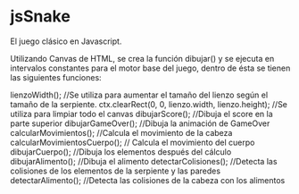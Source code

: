 # jsSnake
El juego clásico en Javascript.

Utilizando Canvas de HTML, se crea la función dibujar() y se ejecuta en intervalos constantes para el motor base del juego, dentro de ésta se tienen las siguientes funciones:

lienzoWidth(); //Se utiliza para aumentar el tamaño del lienzo según el tamaño de la serpiente.
ctx.clearRect(0, 0, lienzo.width, lienzo.height); //Se utiliza para limpiar todo el canvas
dibujarScore(); //Dibuja el score en la parte superior
dibujarGameOver(); //Dibuja la animación de GameOver
calcularMovimientos(); //Calcula el movimiento de la cabeza
calcularMovimientosCuerpo(); // Calcula el movimiento del cuerpo
dibujarCuerpo(); //Dibuja los elementos después del cálculo
dibujarAlimento(); //Dibuja el alimento
detectarColisiones(); //Detecta las colisiones de los elementos de la serpiente y las paredes
detectarAlimento(); //Detecta las colisiones de la cabeza con los alimentos
